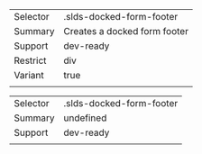 
|  |  |
|-------|-------|
| Selector | .slds-docked-form-footer  |
| Summary | Creates a docked form footer |
| Support | dev-ready |
| Restrict | div |
| Variant | true |
|  |  |


|  |  |
|-------|-------|
| Selector | .slds-docked-form-footer  |
| Summary | undefined |
| Support | dev-ready |
|  |  |

